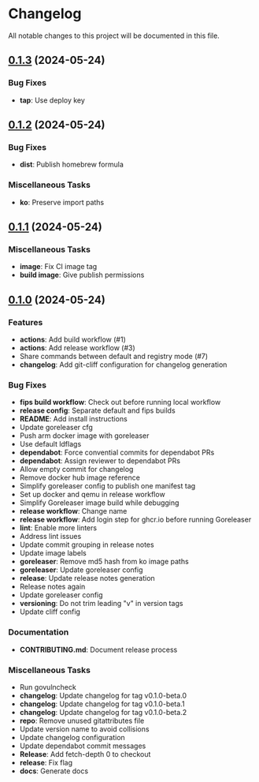 # Changelog

All notable changes to this project will be documented in this file.

## [0.1.3] (2024-05-24)

### Bug Fixes

- **tap**: Use deploy key

## [0.1.2] (2024-05-24)

### Bug Fixes

- **dist**: Publish homebrew formula

### Miscellaneous Tasks

- **ko**: Preserve import paths

## [0.1.1] (2024-05-24)

### Miscellaneous Tasks

- **image**: Fix CI image tag
- **build image**: Give publish permissions

## [0.1.0] (2024-05-24)

### Features

- **actions**: Add build workflow (#1)
- **actions**: Add release workflow (#3)
- Share commands between default and registry mode (#7)
- **changelog**: Add git-cliff configuration for changelog generation

### Bug Fixes

- **fips build workflow**: Check out before running local workflow
- **release config**: Separate default and fips builds
- **README**: Add install instructions
- Update goreleaser cfg
- Push arm docker image with goreleaser
- Use default ldflags
- **dependabot**: Force convential commits for dependabot PRs
- **dependabot**: Assign reviewer to dependabot PRs
- Allow empty commit for changelog
- Remove docker hub image reference
- Simplify goreleaser config to publish one manifest tag
- Set up docker and qemu in release workflow
- Simplify Goreleaser image build while debugging
- **release workflow**: Change name
- **release workflow**: Add login step for ghcr.io before running Goreleaser
- **lint**: Enable more linters
- Address lint issues
- Update commit grouping in release notes
- Update image labels
- **goreleaser**: Remove md5 hash from ko image paths
- **goreleaser**: Update goreleaser config
- **release**: Update release notes generation
- Release notes again
- Update goreleaser config
- **versioning**: Do not trim leading "v" in version tags
- Update cliff config

### Documentation

- **CONTRIBUTING.md**: Document release process

### Miscellaneous Tasks

- Run govulncheck
- **changelog**: Update changelog for tag v0.1.0-beta.0
- **changelog**: Update changelog for tag v0.1.0-beta.1
- **changelog**: Update changelog for tag v0.1.0-beta.2
- **repo**: Remove unused gitattributes file
- Update version name to avoid collisions
- Update changelog configuration
- Update dependabot commit messages
- **Release**: Add fetch-depth 0 to checkout
- **release**: Fix flag
- **docs**: Generate docs

[0.1.3]: https://github.com/act3-ai/hops/compare/v0.1.2..v0.1.3
[0.1.2]: https://github.com/act3-ai/hops/compare/v0.1.1..v0.1.2
[0.1.1]: https://github.com/act3-ai/hops/compare/v0.1.0..v0.1.1
[0.1.0]: https://github.com/act3-ai/hops/tree/v0.1.0

